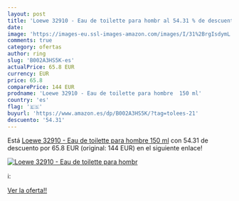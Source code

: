 ```yaml
---
layout: post
title: 'Loewe 32910 - Eau de toilette para hombr al 54.31 % de descuento'
date: 
image: 'https://images-eu.ssl-images-amazon.com/images/I/31%2BrgIsdymL._SL200_.jpg'
comments: true
category: ofertas
author: ring
slug: 'B002A3HS5K-es'
actualPrice: 65.8 EUR
currency: EUR
price: 65.8
comparePrice: 144 EUR
prodname: 'Loewe 32910 - Eau de toilette para hombre  150 ml'
country: 'es'
flag: '🇪🇸'
buyurl: 'https://www.amazon.es/dp/B002A3HS5K/?tag=tolees-21'
descuento: '54.31'
---
```


Está [Loewe 32910 - Eau de toilette para hombre  150 ml](https://www.amazon.es/dp/B002A3HS5K/?tag=tolees-21) con 54.31 de descuento por 65.8 EUR (original: 144 EUR) en el siguiente enlace!

[![Loewe 32910 - Eau de toilette para hombr](https://images-eu.ssl-images-amazon.com/images/I/31%2BrgIsdymL._SL200_.jpg)](https://www.amazon.es/dp/B002A3HS5K/?tag=tolees-21)

ℹ️:


[Ver la oferta!!](https://www.amazon.es/dp/B002A3HS5K/?tag=tolees-21)
